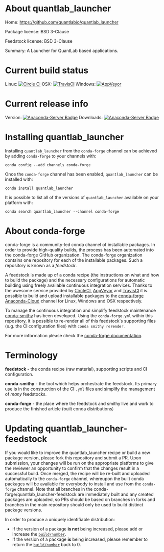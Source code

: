 About quantlab_launcher
=======================

Home: https://github.com/quantlabio/quantlab_launcher

Package license: BSD 3-Clause

Feedstock license: BSD 3-Clause

Summary: A Launcher for QuantLab based applications.



Current build status
====================

Linux: [![Circle CI](https://circleci.com/gh/conda-forge/quantlab_launcher-feedstock.svg?style=shield)](https://circleci.com/gh/conda-forge/quantlab_launcher-feedstock)
OSX: [![TravisCI](https://travis-ci.org/conda-forge/quantlab_launcher-feedstock.svg?branch=master)](https://travis-ci.org/conda-forge/quantlab_launcher-feedstock)
Windows: [![AppVeyor](https://ci.appveyor.com/api/projects/status/github/conda-forge/quantlab_launcher-feedstock?svg=True)](https://ci.appveyor.com/project/conda-forge/quantlab-launcher-feedstock/branch/master)

Current release info
====================
Version: [![Anaconda-Server Badge](https://anaconda.org/conda-forge/quantlab_launcher/badges/version.svg)](https://anaconda.org/conda-forge/quantlab_launcher)
Downloads: [![Anaconda-Server Badge](https://anaconda.org/conda-forge/quantlab_launcher/badges/downloads.svg)](https://anaconda.org/conda-forge/quantlab_launcher)

Installing quantlab_launcher
============================

Installing `quantlab_launcher` from the `conda-forge` channel can be achieved by adding `conda-forge` to your channels with:

```
conda config --add channels conda-forge
```

Once the `conda-forge` channel has been enabled, `quantlab_launcher` can be installed with:

```
conda install quantlab_launcher
```

It is possible to list all of the versions of `quantlab_launcher` available on your platform with:

```
conda search quantlab_launcher --channel conda-forge
```


About conda-forge
=================

conda-forge is a community-led conda channel of installable packages.
In order to provide high-quality builds, the process has been automated into the
conda-forge GitHub organization. The conda-forge organization contains one repository
for each of the installable packages. Such a repository is known as a *feedstock*.

A feedstock is made up of a conda recipe (the instructions on what and how to build
the package) and the necessary configurations for automatic building using freely
available continuous integration services. Thanks to the awesome service provided by
[CircleCI](https://circleci.com/), [AppVeyor](http://www.appveyor.com/)
and [TravisCI](https://travis-ci.org/) it is possible to build and upload installable
packages to the [conda-forge](https://anaconda.org/conda-forge)
[Anaconda-Cloud](http://docs.anaconda.org/) channel for Linux, Windows and OSX respectively.

To manage the continuous integration and simplify feedstock maintenance
[conda-smithy](http://github.com/conda-forge/conda-smithy) has been developed.
Using the ``conda-forge.yml`` within this repository, it is possible to re-render all of
this feedstock's supporting files (e.g. the CI configuration files) with ``conda smithy rerender``.

For more information please check the [conda-forge documentation](https://conda-forge.org/docs/).

Terminology
===========

**feedstock** - the conda recipe (raw material), supporting scripts and CI configuration.

**conda-smithy** - the tool which helps orchestrate the feedstock.
                   Its primary use is in the construction of the CI ``.yml`` files
                   and simplify the management of *many* feedstocks.

**conda-forge** - the place where the feedstock and smithy live and work to
                  produce the finished article (built conda distributions)


Updating quantlab_launcher-feedstock
====================================

If you would like to improve the quantlab_launcher recipe or build a new
package version, please fork this repository and submit a PR. Upon submission,
your changes will be run on the appropriate platforms to give the reviewer an
opportunity to confirm that the changes result in a successful build. Once
merged, the recipe will be re-built and uploaded automatically to the
`conda-forge` channel, whereupon the built conda packages will be available for
everybody to install and use from the `conda-forge` channel.
Note that all branches in the conda-forge/quantlab_launcher-feedstock are
immediately built and any created packages are uploaded, so PRs should be based
on branches in forks and branches in the main repository should only be used to
build distinct package versions.

In order to produce a uniquely identifiable distribution:
 * If the version of a package **is not** being increased, please add or increase
   the [``build/number``](http://conda.pydata.org/docs/building/meta-yaml.html#build-number-and-string).
 * If the version of a package **is** being increased, please remember to return
   the [``build/number``](http://conda.pydata.org/docs/building/meta-yaml.html#build-number-and-string)
   back to 0.